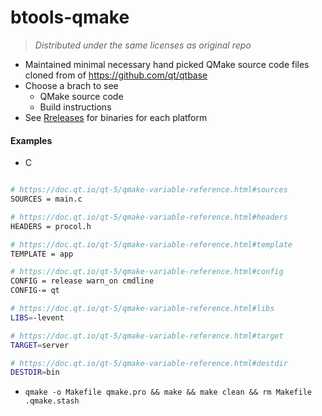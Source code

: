 # btools-qmake

> _Distributed under the same licenses as original repo_

- Maintained minimal necessary hand picked QMake source code files cloned from  of https://github.com/qt/qtbase
- Choose a brach to see
	- QMake source code
	- Build instructions
- See [Rreleases](https://github.com/codemodify/btools-qmake/releases) for binaries for each platform


#### Examples
- C
```sh

# https://doc.qt.io/qt-5/qmake-variable-reference.html#sources
SOURCES = main.c

# https://doc.qt.io/qt-5/qmake-variable-reference.html#headers
HEADERS = procol.h

# https://doc.qt.io/qt-5/qmake-variable-reference.html#template
TEMPLATE = app

# https://doc.qt.io/qt-5/qmake-variable-reference.html#config
CONFIG = release warn_on cmdline
CONFIG-= qt

# https://doc.qt.io/qt-5/qmake-variable-reference.html#libs
LIBS=-levent

# https://doc.qt.io/qt-5/qmake-variable-reference.html#target
TARGET=server

# https://doc.qt.io/qt-5/qmake-variable-reference.html#destdir
DESTDIR=bin
```

- `qmake -o Makefile qmake.pro && make && make clean && rm Makefile .qmake.stash`
